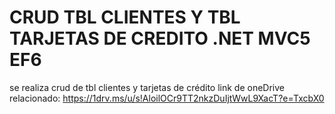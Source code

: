 # CRUD TBL CLIENTES Y TBL TARJETAS DE CREDITO .NET MVC5 EF6
se realiza crud de tbl clientes y tarjetas de crédito
link de oneDrive relacionado:
https://1drv.ms/u/s!AloilOCr9TT2nkzDuIjtWwL9XacT?e=TxcbX0

